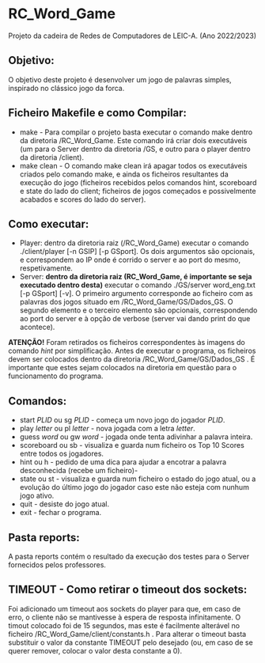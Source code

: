 # RC_Word_Game

Projeto da cadeira de Redes de Computadores de LEIC-A. (Ano 2022/2023)

## Objetivo:
O objetivo deste projeto é desenvolver um jogo de palavras simples, inspirado no clássico jogo da forca.


## Ficheiro Makefile e como Compilar:
- make - Para compilar o projeto basta executar o comando make dentro da diretoria /RC_Word_Game. Este comando irá criar dois executáveis (um para o Server dentro da diretoria /GS, e outro para o player dentro da diretoria /client).
- make clean - O comando make clean irá apagar todos os executáveis criados pelo comando make, e ainda os ficheiros resultantes da execução do jogo (ficheiros recebidos pelos comandos hint, scoreboard e state do lado do client; ficheiros de jogos começados e possivelmente acabados e scores do lado do server).


## Como executar:
- Player: dentro da diretoria raiz (/RC_Word_Game) executar o comando ./client/player [-n GSIP] [-p GSport]. Os dois argumentos são opcionais, e correspondem ao IP onde é corrido o server e ao port do mesmo, respetivamente.
- Server: **dentro da diretoria raiz (RC_Word_Game, é importante se seja executado dentro desta)** executar o comando ./GS/server word_eng.txt [-p GSport] [-v]. O primeiro argumento corresponde ao ficheiro com as palavras dos jogos situado em /RC_Word_Game/GS/Dados_GS. O segundo elemento e o terceiro elemento são opcionais, correspondendo ao port do server e à opção de verbose (server vai dando print do que acontece).

**ATENÇÃO!** Foram retirados os ficheiros correspondentes às imagens do comando _hint_ por simplificação. Antes de executar o programa, os ficheiros devem ser colocados dentro da diretoria /RC_Word_Game/GS/Dados_GS . É importante que estes sejam colocados na diretoria em questão para o funcionamento do programa.


## Comandos:
- start _PLID_ ou sg _PLID_ - começa um novo jogo do jogador _PLID_.
- play _letter_ ou pl _letter_ - nova jogada com a letra _letter_.
- guess _word_ ou gw _word_ - jogada onde tenta adivinhar a palavra inteira.
- scoreboard ou sb - visualiza e guarda num ficheiro os Top 10 Scores entre todos os jogadores.
- hint ou h - pedido de uma dica para ajudar a encotrar a palavra desconhecida (recebe um ficheiro)-
- state ou st - visualiza e guarda num ficheiro o estado do jogo atual, ou a evolução do último jogo do jogador caso este não esteja com nunhum jogo ativo.
- quit - desiste do jogo atual.
- exit - fechar o programa.


## Pasta reports:
A pasta reports contém o resultado da execução dos testes para o Server fornecidos pelos professores.


## TIMEOUT - Como retirar o timeout dos sockets:
Foi adicionado um timeout aos sockets do player para que, em caso de erro, o cliente não se mantivesse à espera de resposta infinitamente. O timout colocado foi de 15 segundos, mas este é facilmente alterável no ficheiro /RC_Word_Game/client/constants.h . Para alterar o timeout basta substituir o valor da constante TIMEOUT pelo desejado (ou, em caso de se querer remover, colocar o valor desta constante a 0).
